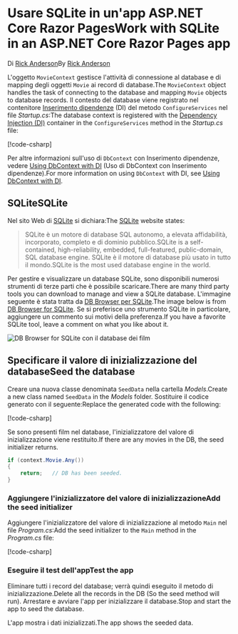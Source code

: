 # <a name="work-with-sqlite-in-an-aspnet-core-razor-pages-app"></a><span data-ttu-id="4015c-101">Usare SQLite in un'app ASP.NET Core Razor Pages</span><span class="sxs-lookup"><span data-stu-id="4015c-101">Work with SQLite in an ASP.NET Core Razor Pages app</span></span>

<span data-ttu-id="4015c-102">Di [Rick Anderson](https://twitter.com/RickAndMSFT)</span><span class="sxs-lookup"><span data-stu-id="4015c-102">By [Rick Anderson](https://twitter.com/RickAndMSFT)</span></span>

<span data-ttu-id="4015c-103">L'oggetto `MovieContext` gestisce l'attività di connessione al database e di mapping degli oggetti `Movie` ai record di database.</span><span class="sxs-lookup"><span data-stu-id="4015c-103">The `MovieContext` object handles the task of connecting to the database and mapping `Movie` objects to database records.</span></span> <span data-ttu-id="4015c-104">Il contesto del database viene registrato nel contenitore [Inserimento dipendenze](xref:fundamentals/dependency-injection) (DI) del metodo `ConfigureServices` nel file *Startup.cs*:</span><span class="sxs-lookup"><span data-stu-id="4015c-104">The database context is registered with the [Dependency Injection (DI)](xref:fundamentals/dependency-injection) container in the `ConfigureServices` method in the *Startup.cs* file:</span></span>

[!code-csharp[](code/Startup.cs?name=snippet2&highlight=6-8)]

<span data-ttu-id="4015c-105">Per altre informazioni sull'uso di `DbContext` con Inserimento dipendenze, vedere [Using DbContext with DI](/ef/core/miscellaneous/configuring-dbcontext#using-dbcontext-with-dependency-injection) (Uso di DbContext con Inserimento dipendenze).</span><span class="sxs-lookup"><span data-stu-id="4015c-105">For more information on using `DbContext` with DI, see [Using DbContext with DI](/ef/core/miscellaneous/configuring-dbcontext#using-dbcontext-with-dependency-injection).</span></span>

## <a name="sqlite"></a><span data-ttu-id="4015c-106">SQLite</span><span class="sxs-lookup"><span data-stu-id="4015c-106">SQLite</span></span>

<span data-ttu-id="4015c-107">Nel sito Web di [SQLite](https://www.sqlite.org/) si dichiara:</span><span class="sxs-lookup"><span data-stu-id="4015c-107">The [SQLite](https://www.sqlite.org/) website states:</span></span>

> <span data-ttu-id="4015c-108">SQLite è un motore di database SQL autonomo, a elevata affidabilità, incorporato, completo e di dominio pubblico.</span><span class="sxs-lookup"><span data-stu-id="4015c-108">SQLite is a self-contained, high-reliability, embedded, full-featured, public-domain, SQL database engine.</span></span> <span data-ttu-id="4015c-109">SQLite è il motore di database più usato in tutto il mondo.</span><span class="sxs-lookup"><span data-stu-id="4015c-109">SQLite is the most used database engine in the world.</span></span>

<span data-ttu-id="4015c-110">Per gestire e visualizzare un database SQLite, sono disponibili numerosi strumenti di terze parti che è possibile scaricare.</span><span class="sxs-lookup"><span data-stu-id="4015c-110">There are many third party tools you can download to manage and view a SQLite database.</span></span> <span data-ttu-id="4015c-111">L'immagine seguente è stata tratta da [DB Browser per SQLite](http://sqlitebrowser.org/).</span><span class="sxs-lookup"><span data-stu-id="4015c-111">The image below is from [DB Browser for SQLite](http://sqlitebrowser.org/).</span></span> <span data-ttu-id="4015c-112">Se si preferisce uno strumento SQLite in particolare, aggiungere un commento sui motivi della preferenza.</span><span class="sxs-lookup"><span data-stu-id="4015c-112">If you have a favorite SQLite tool, leave a comment on what you like about it.</span></span>

![DB Browser for SQLite con il database dei film](../../tutorials/first-mvc-app-xplat/working-with-sql/_static/dbb.png)

## <a name="seed-the-database"></a><span data-ttu-id="4015c-114">Specificare il valore di inizializzazione del database</span><span class="sxs-lookup"><span data-stu-id="4015c-114">Seed the database</span></span>

<span data-ttu-id="4015c-115">Creare una nuova classe denominata `SeedData` nella cartella *Models*.</span><span class="sxs-lookup"><span data-stu-id="4015c-115">Create a new class named `SeedData` in the *Models* folder.</span></span> <span data-ttu-id="4015c-116">Sostituire il codice generato con il seguente:</span><span class="sxs-lookup"><span data-stu-id="4015c-116">Replace the generated code with the following:</span></span>

[!code-csharp[](code/Models/SeedData.cs)]

<span data-ttu-id="4015c-117">Se sono presenti film nel database, l'inizializzatore del valore di inizializzazione viene restituito.</span><span class="sxs-lookup"><span data-stu-id="4015c-117">If there are any movies in the DB, the seed initializer returns.</span></span>

```csharp
if (context.Movie.Any())
{
    return;   // DB has been seeded.
}
```

<a name="si"></a>
### <a name="add-the-seed-initializer"></a><span data-ttu-id="4015c-118">Aggiungere l'inizializzatore del valore di inizializzazione</span><span class="sxs-lookup"><span data-stu-id="4015c-118">Add the seed initializer</span></span>

<span data-ttu-id="4015c-119">Aggiungere l'inizializzatore del valore di inizializzazione al metodo `Main` nel file *Program.cs*:</span><span class="sxs-lookup"><span data-stu-id="4015c-119">Add the seed initializer to the `Main` method in the *Program.cs* file:</span></span>

[!code-csharp[](../../tutorials/razor-pages/razor-pages-start/sample/RazorPagesMovie/Program.cs)]

### <a name="test-the-app"></a><span data-ttu-id="4015c-120">Eseguire il test dell'app</span><span class="sxs-lookup"><span data-stu-id="4015c-120">Test the app</span></span>

<span data-ttu-id="4015c-121">Eliminare tutti i record del database; verrà quindi eseguito il metodo di inizializzazione.</span><span class="sxs-lookup"><span data-stu-id="4015c-121">Delete all the records in the DB (So the seed method will run).</span></span> <span data-ttu-id="4015c-122">Arrestare e avviare l'app per inizializzare il database.</span><span class="sxs-lookup"><span data-stu-id="4015c-122">Stop and start the app to seed the database.</span></span>

<span data-ttu-id="4015c-123">L'app mostra i dati inizializzati.</span><span class="sxs-lookup"><span data-stu-id="4015c-123">The app shows the seeded data.</span></span>
